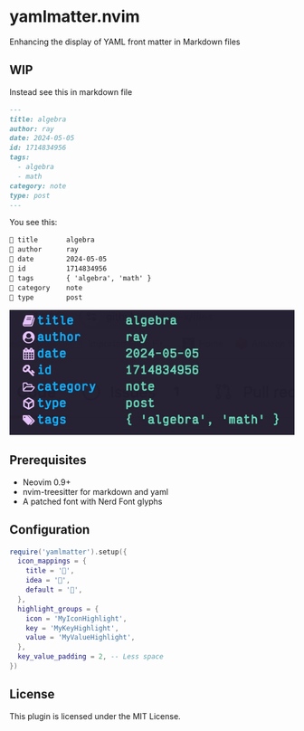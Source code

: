 # yamlmatter.nvim
Enhancing the display of YAML front matter in Markdown files

## WIP

Instead see this in markdown file

```markdown
---
title: algebra
author: ray
date: 2024-05-05
id: 1714834956
tags:
  - algebra
  - math
category: note
type: post
---
```

You see this:

```markdown
 title       algebra
 author      ray
 date        2024-05-05
 id          1714834956
 tags        { 'algebra', 'math' }
 category    note
 type        post
```

![image](https://github.com/ray-x/files/blob/master/img/others/frontmatter.jpg)

## Prerequisites

- Neovim 0.9+
- nvim-treesitter for markdown and yaml
- A patched font with Nerd Font glyphs

## Configuration

```lua
require('yamlmatter').setup({
  icon_mappings = {
    title = '',
    idea = '',
    default = '󰦨',
  },
  highlight_groups = {
    icon = 'MyIconHighlight',
    key = 'MyKeyHighlight',
    value = 'MyValueHighlight',
  },
  key_value_padding = 2, -- Less space
})
```

## License

This plugin is licensed under the MIT License.

